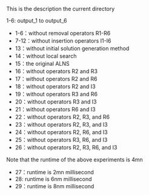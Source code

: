 This is the description the current directory

1-6: output_1 to output_6

- 1-6：without removal operators R1-R6
- 7-12：without insertion operators I1-I6
- 13：without initial solution generation method
- 14：without local search
- 15：the original ALNS
- 16：without operators R2 and R3
- 17：without operators R2 and R6
- 18：without operators R2 and I3
- 19：without operators R3 and R6
- 20：without operators R3 and I3
- 21：without operators R6 and I3
- 22：without operators R2, R3, and R6
- 23：without operators R2, R3, and I3
- 24：without operators R2, R6, and I3
- 25：without operators R3, R6, and I3
- 26：without operators R2, R3, R6, and I3

Note that the runtime of the above experiments is 4mn
- 27：runtime is 2mn millisecond
- 28: runtime is 6nm millisecond
- 29：runtime is 8nm millisecond

